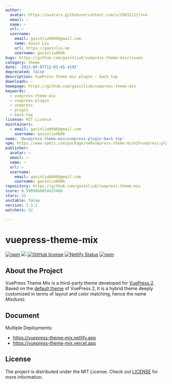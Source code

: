 ```yaml
---
author:
  avatar: https://avatars.githubusercontent.com/u/29831211?v=4
  email: ~
  name: ~
  url: ~
  username:
    email: gavinliu0606@gmail.com
    name: Gavin Liu
    url: https://gavinliu.me
    username: gavinliu0606
bugs: https://github.com/gavinliu6/vuepress-theme-mix/issues
category: theme
date: '2022-05-07T12:03:45.419Z'
deprecated: false
description: VuePress theme mix plugin - back top
downloads: ~
homepage: https://github.com/gavinliu6/vuepress-theme-mix
keywords:
  - vuepress-theme-mix
  - vuepress-plugin
  - vuepress
  - plugin
  - back-top
license: MIT License
maintainers:
  - email: gavinliu0606@gmail.com
    username: gavinliu0606
name: '@vuepress-theme-mix/vuepress-plugin-back-top'
npm: https://www.npmjs.com/package/%40vuepress-theme-mix%2Fvuepress-plugin-back-top
publisher:
  avatar: ~
  email: ~
  name: ~
  url: ~
  username:
    email: gavinliu0606@gmail.com
    username: gavinliu0606
repository: https://github.com/gavinliu6/vuepress-theme-mix
score: 0.5909860054425466
stars: 52
unstable: false
version: 1.3.2
watchers: 52

---
```


# vuepress-theme-mix

[![npm](https://badgen.net/npm/v/vuepress-theme-mix/next)](https://www.npmjs.com/package/vuepress-theme-mix)
[![](https://img.shields.io/badge/vuepress-next-blue)](https://v2.vuepress.vuejs.org)
[![GitHub license](https://img.shields.io/github/license/gavinliu6/vuepress-theme-mix)](https://github.com/gavinliu6/vuepress-theme-mix/blob/main/LICENSE)
[![Netlify Status](https://api.netlify.com/api/v1/badges/1c7f6ca5-685b-463c-ab12-66b4d89c2eb7/deploy-status)](https://app.netlify.com/sites/vuepress-theme-mix/deploys)
[![npm](https://img.shields.io/npm/dt/vuepress-theme-mix)](https://www.npmjs.com/package/vuepress-theme-mix)

## About the Project

VuePress Theme Mix is a third-party theme developed for [VuePress 2](https://v2.vuepress.vuejs.org/). Based on the [default theme](https://v2.vuepress.vuejs.org/reference/default-theme/config.html) of VuePress 2, it is a hybrid theme deeply customized in terms of layout and color matching, hence the name _Mix(ture)_.

## Document

Multiple Deployments:

- https://vuepress-theme-mix.netlify.app
- https://vuepress-theme-mix.vercel.app

## License

The project is distributed under the MIT License. Check out [LICENSE](https://github.com/vuepress/vuepress-theme-mix/blob/main/LICENSE) for more information.

